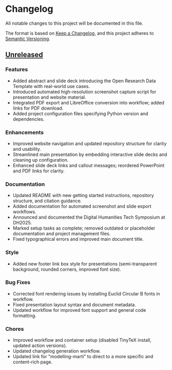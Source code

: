 # Changelog

All notable changes to this project will be documented in this file.

The format is based on [Keep a Changelog](https://keepachangelog.com/en/1.0.0/),
and this project adheres to [Semantic Versioning](https://semver.org/spec/v2.0.0.html).

## [Unreleased](https://github.com/maehr/one-template-to-rule-them-all/compare/...HEAD)

### Features

- Added abstract and slide deck introducing the Open Research Data Template with real-world use cases.
- Introduced automated high-resolution screenshot capture script for presentation and website material.
- Integrated PDF export and LibreOffice conversion into workflow; added links for PDF download.
- Added project configuration files specifying Python version and dependencies.

### Enhancements

- Improved website navigation and updated repository structure for clarity and usability.
- Streamlined main presentation by embedding interactive slide decks and cleaning up configuration.
- Enhanced slide deck links and callout messages; reordered PowerPoint and PDF links for clarity.

### Documentation

- Updated README with new getting started instructions, repository structure, and citation guidance.
- Added documentation for automated screenshot and slide export workflows.
- Announced and documented the Digital Humanities Tech Symposium at DH2025.
- Marked setup tasks as complete; removed outdated or placeholder documentation and project management files.
- Fixed typographical errors and improved main document title.

### Style

- Added new footer link box style for presentations (semi-transparent background, rounded corners, improved font size).

### Bug Fixes

- Corrected font rendering issues by installing Euclid Circular B fonts in workflow.
- Fixed presentation layout syntax and document metadata.
- Updated workflow for improved font support and general code formatting.

### Chores

- Improved workflow and container setup (disabled TinyTeX install, updated action versions).
- Updated changelog generation workflow.
- Updated link for "modelling-marti" to direct to a more specific and content-rich page.
